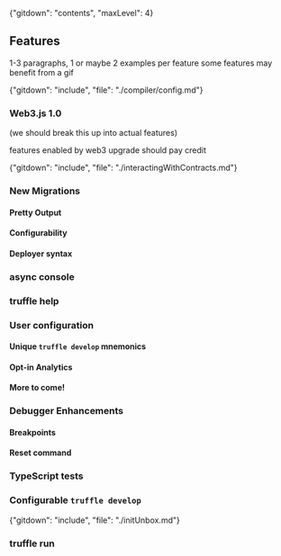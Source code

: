 
{"gitdown": "contents", "maxLevel": 4}

## Features

1-3 paragraphs, 1 or maybe 2 examples per feature
some features may benefit from a gif

{"gitdown": "include", "file": "./compiler/config.md"}

### Web3.js 1.0

(we should break this up into actual features)

features enabled by web3 upgrade should pay credit

{"gitdown": "include", "file": "./interactingWithContracts.md"}

### New Migrations

#### Pretty Output

#### Configurability

#### Deployer syntax

### async console

### truffle help

### User configuration

#### Unique `truffle develop` mnemonics

#### Opt-in Analytics

#### More to come!


### Debugger Enhancements

#### Breakpoints

#### Reset command

### TypeScript tests

### Configurable `truffle develop`

{"gitdown": "include", "file": "./initUnbox.md"}

### truffle run
